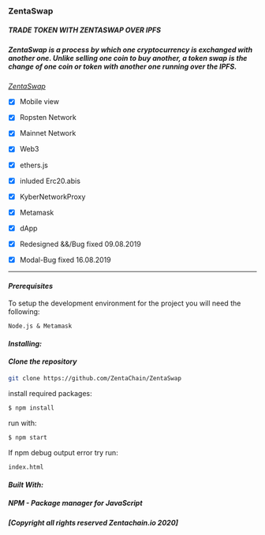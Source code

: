 ### ZentaSwap 

##### *TRADE TOKEN WITH ZENTASWAP OVER IPFS*

##### *ZentaSwap is a process by which one cryptocurrency is exchanged with another one. Unlike selling one coin to buy another, a token swap is the change of one coin or token with another one running over the IPFS.*


*[ZentaSwap](https://www.zentachain.io/zentaswap/)*


- [x] Mobile view

- [x] Ropsten Network

- [x] Mainnet Network

- [x] Web3

- [x] ethers.js

- [x] inluded Erc20.abis

- [x] KyberNetworkProxy

- [x] Metamask

- [x] dApp

- [x] Redesigned &&/Bug fixed 09.08.2019

- [x] Modal-Bug fixed 16.08.2019

----
#### *Prerequisites*

To setup the development environment for the project you will need the following:
````
Node.js & Metamask
````
#### *Installing:*

#### *Clone the repository*
```sh
git clone https://github.com/ZentaChain/ZentaSwap
````
install required packages:
````sh
$ npm install
````
run with:
````sh
$ npm start 
````
If npm debug output error try run:
````sh
index.html
````

#### *Built With:*

##### *NPM - Package manager for JavaScript*

##### *[Copyright all rights reserved  Zentachain.io 2020]*
